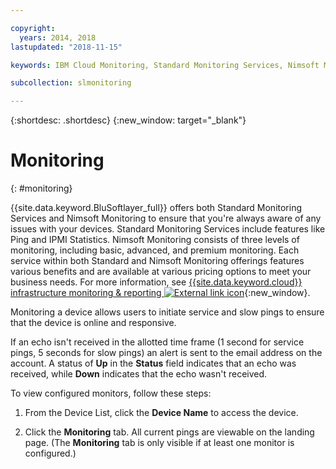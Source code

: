 ```yaml
---

copyright:
  years: 2014, 2018
lastupdated: "2018-11-15"

keywords: IBM Cloud Monitoring, Standard Monitoring Services, Nimsoft Monitoring

subcollection: slmonitoring

---
```


{:shortdesc: .shortdesc}
{:new_window: target="_blank"}

# Monitoring
{: #monitoring}

{{site.data.keyword.BluSoftlayer_full}} offers both Standard Monitoring Services and Nimsoft Monitoring to ensure that you're always aware of any issues with your devices. Standard Monitoring Services include features like Ping and IPMI Statistics. Nimsoft Monitoring consists of three levels of monitoring, including basic, advanced, and premium monitoring. Each service within both Standard and Nimsoft Monitoring offerings features various benefits and are available at various pricing options to meet your business needs. For more information, see  [{{site.data.keyword.cloud}} infrastructure monitoring & reporting ![External link icon](../../icons/launch-glyph.svg "External link icon")](https://www.ibm.com/cloud/infrastructure/monitoring){:new_window}.

Monitoring a device allows users to initiate service and slow pings to ensure that the device is online and responsive.

If an echo isn't received in the allotted time frame (1 second for service pings, 5 seconds for slow pings) an alert is sent to the email
address on the account. A status of **Up** in the **Status** field indicates that an echo was received, while **Down**
indicates that the echo wasn't received.

To view configured monitors, follow these steps:

1. From the Device List, click the **Device Name** to access the device.

2. Click the **Monitoring** tab. All current pings are viewable on the landing page. (The **Monitoring** tab is only visible if at least one monitor is configured.)
